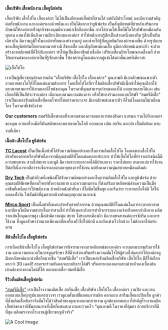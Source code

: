 **เสื้อบริษัท เสื้อพนักงาน เสื้อยูนิฟอร์ม**

เสื้อบริษัท เสื้อโปโล เสื้อองค์กร 
ไม่ได้เป็นเพียงแค่เสื้อผ้าที่สวมใส่ แต่ยังมีประโยชน์ และมีความสำคัญต่อทั้งพนักงาน และองค์กรเองด้วยนั่นเอง เป็นได้มากกว่ายูนิฟอร์ม เป็นสัญลักษณ์ที่ช่วยส่งเสริมภาพลักษณ์ให้องค์กรหรือธุรกิจของคุณมีความน่าเชื่อถือมากขึ้น การได้สวมใส่เสื้อที่มีโลโก้บริษัทเหมือนกันทุกคน แสดงให้เห็นถึงความมีระเบียบขององค์กร ทำให้พนักงานรู้สึกเป็นส่วนหนึ่งของทีม รู้สึกเป็นทีมเดียวกัน มีความภูมิใจในองค์กรที่ตนเองทำงานอยู่ และช่วยให้รู้สึกผูกพันกับองค์กรมากขึ้น ด้วยรูปแบบของเสื้อยูนิฟอร์มที่ออกแบบมาอย่างดี สีของเสื้อ และสัญลักษณ์บนเสื้อ ดูมีเอกลักษณ์เฉพาะตัว จะช่วยสร้างภาพลักษณ์ที่ดีให้กับองค์กร ทำให้ดูเป็นมืออาชีพน่าเชื่อถือ เปรียบเสือนป้ายโฆษณาเคลื่อนที่ ช่วยให้แบรนด์ขององค์กรเป็นที่รู้จักมากขึ้น ให้องค์กรดูโดดเด่นจากคู่แข่งได้มากขึ้นเลยทีเดียวค่ะ

![เสื้อโปโล](/blog/company-shirt-1.png)

เราเป็นผู้เชี่ยวชาญด้านการผลิต “เสื้อบริษัท เสื้อโปโล เสื้อองค์กร” คุณภาพดี มีเอกลักษณ์เฉพาะตัว ลวดลายของโลโก้ที่โดดเด่นตามต้องการ โดยเสื้อโปโลที่เราใช้ผลิตเสื้อบริษัทมีเนื้อผ้าให้คุณเลือกใช้มากมายตามการใช้งานและดีไซน์ของคุณ ในราคาที่คุณสามารถกำหนดเองได้ ออกแบบลายได้เอง เช่น เลือกสีที่เป็นสีประจำองค์กร เลือกแบบตามความต้องการ หรือให้ทางร้านออกแบบให้ฟรี “สมศรีมีเสื้อ” เราเป็นแหล่งรับผลิตเสื้อที่ตอบโจทย์ได้อย่างครบวงจร มีเอกลักษณ์เฉพาะตัว ดีไซน์โดดเด่นไม่เหมือนใคร ในราคาที่เข้าถึงง่าย

**Our customers**
สมศรีมีเสื้อพรอมที่จะตอบสนองความตองการของสินคา แบรนด รวมไปถึงองคกรของคุณ ดวยเครื่องมือที่ทันสมัยหลากหลายเทคโนโลยี ออกแบบ ผลิต สกรีน และปก เสื้อมัดย้อม ครบจบที่เดียว

**เนื้อผ้า เสื้อโปโล ยูนิฟอร์ม**

**[TC Lacost](https://tsknitting.co.th/ผ้า3ชนิดสำหรับผลิตเสื้อ/)** เป็นเป็นเนื้อผ้าที่ได้รับความนิยมอย่างมากในการผลิตเสื้อโปโล โดยเฉพาะเสื้อโปโลสำหรับองค์กรหรือบริษัทนื่องจากมีคุณสมบัติที่โดดเด่นหลายประการ ทำให้เสื้อโปโลที่ทำจากผ้าชนิดนี้มีความทนทาน สวมใส่สบาย และดูดี มีความระบายอากาศได้ดีปานกลาง ราคาไม่แพง เหมาะแก่การใช้งานปีต่อปีเนื่องจากสีอาจจะซีดจางลงตามอายุของการใช้งาน แต่ยังคงความนุ่มสบายเหมือนเดิมค่ะ

**[Dry Tech](https://www.winnaargarment.com/content/6787/dry-tech-ผ้าแห่งอนาคต)** เป็นผ้าอีกหนึ่งชนิดที่ได้รับความนิยมอย่างมากในการผลิตเสื้อโปโล และยูนิฟอร์ม ด้วยคุณสมบัติพิเศษที่ตอบโจทย์ทั้งความสบาย และความทนทาน ที่ส่งเสริมภาพลักษณ์ด้านความเป็นมืออาชีพที่เหนือกว่าให้พนักงาน ด้วยน้ำหนักผ้าที่เบา สีไม่ซีดไม่ขึ้นขุย และรีดง่าย ระบายเหงื่อได้ดี ใส่ได้ตลอดทั้งวัน ให้สัมผัสที่นุ่มสบายผิวพร้อมลุยทุกสถานการณ์

**[Mirco Sport](/type-of-fabric)** เป็นเนื้อผ้าที่เหมาะสำหรับสายกิจกรรม ด้วยคุณสมบัติที่โดดเด่นในการระบายอากาศและซับเหงื่อมีความสบายในการสวมใส่ ทำให้เหมาะกับการทำกิจกรรมกลางแจ้งหรือออกกำลังกาย ผลิตจากเส้นใยคุณภาพสูง เนื้อผ้ามีความนุ่ม สบาย ไม่ระคายเคืองผิว มีความทนทานต่อการซักรีด และการใช้งาน ซึ่งดูแลรักษาง่ายมากเพียงแค่ซักเครื่องทั่วไปได้ปกติ และยังแห้งเร็วอีกด้วย ไม่ต้องรอให้แห้งนาน

**สีผ้าเสื้อโปโล เสื้อยูนิฟอร์ม**

การเลือกสีผ้าเสื้อโปโล เสื้อยูนิฟอร์มควรพิจารณาจากภาพลักษณ์ขององค์กร ความเหมาะสมกับการใช้งาน และความสะดวกในการดูแลรักษา สีที่ดีจะช่วยเสริมสร้างความมั่นใจให้ผู้สวมใส่และทำให้องค์กรดูมีเอกลักษณ์และน่าเชื่อถือมากขึ้น “สมศรีมีเสื้อ” เราเป็นแหล่งรับผลิตเสื้อบริษัท เสื้อโปโล มีสีให้เลือกมากว่า 30 เฉดสี! สามารถร่วมกันออกแบบกับเราได้ฟรี หรืออยากลองออกแบบด้วยตัวเองเบื้องต้น ผ่านช่องทางออนไลน์ที่ได้ ออกแบบเสื้อ-สมศรีมีเสื้อ

**รีวิวสั่งผลิตเสื้อยูนิฟอร์ม**

[“สมศรีมีเสื้อ”](https://somsritshirt.com)
 เราเป็นโรงงานผลิตเสื้อ สกรีนเสื้อ เสื้อบริษัท เสื้อโปโล เสื้อองค์กร งานปัก และงานออกแบบเสื้อทุกรูปแบบครบวงจร เราดูแลตั้งแต่ขั้นตอนการผลิต ออกแบบ สกรีนเสื้อและปักเสื้อ ลูกค้าที่สั่งผลิตเสื้อกับเราจึงมั่นใจได้ว่าสินค้าของคุณจะออกมาสวยงาม ถูกต้องตามแบบ ที่สำคัญโรงงานผลิตเสื้อผ้าของเรามีขั้นตอนการสั่งซื้อที่แสนสะดวกและรวดเร็ว “คุณภาพดี ในราคาที่คุ้มค่า ด้วยบริการที่ดีที่สุด ผลิตตรงจากโรงงานผู้เชี่ยวชาญตัวจริง”

![A Cool Image](/blog/company-shirt-2.png)


